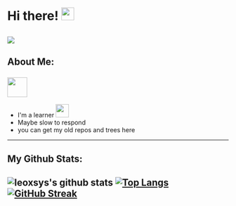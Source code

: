 # Hi there! <img src="https://github.com/TheDudeThatCode/TheDudeThatCode/blob/master/Assets/Hi.gif" width="29px">

![](https://camo.githubusercontent.com/992babdffd8c74a1502de375fbdf7e4d54773242/68747470733a2f2f6d656469612e67697068792e636f6d2f6d656469612f53576f536b4e36447854737a71494b4571762f67697068792e676966)
---
About Me:
---
### <img src="https://github.com/TheDudeThatCode/TheDudeThatCode/blob/master/Assets/Developer.gif" width="45px">
- I'm a learner 
      <img src="https://media.giphy.com/media/WUlplcMpOCEmTGBtBW/giphy.gif" width="30">
- Maybe slow to respond
- you can get my old repos and trees here
---
My Github Stats:
---
![leoxsys's github stats](https://github-readme-stats.vercel.app/api?username=leoxsys&show_icons=true&title_color=ffc857&icon_color=8ac926&text_color=daf7dc&bg_color=151515&hide=issues&count_private=true&include_all_commits=true)
[![Top Langs](https://github-readme-stats.vercel.app/api/top-langs/?username=leoxsys&layout=compact&text_color=daf7dc&bg_color=151515&hide=css,html,php)](https://github.com/anuraghazra/github-readme-stats)
[![GitHub Streak](https://github-readme-streak-stats.herokuapp.com/?user=leoxsys&theme=dark)](https://git.io/streak-stats)
---
